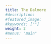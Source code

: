 ```yaml
---
title: The Dalmore
#description: 
#featured_image: 
#keywords: [""]
weight: 2
#menus: "main"
---
```

